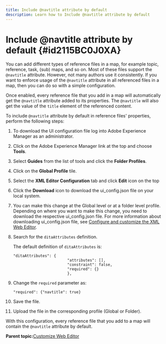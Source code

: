 ```yaml
---
title: Include @navtitle attribute by default
description: Learn how to Include @navtitle attribute by default
---
```

# Include @navtitle attribute by default {#id2115BC0J0XA}

You can add different types of reference files in a map, for example topic, reference, task, \(sub\) maps, and so on. Most of these files support the `@navtitle` attribute. However, not many authors use it consistently. If you want to enforce usage of the `@navtitle` attribute in all referenced files in a map, then you can do so with a simple configuration.

Once enabled, every reference file that you add in a map will automatically get the `@navtitle` attribute added to its properties. The `@navtitle` will also get the value of the `title` element of the referenced content.

To include `@navtitle` attribute by default in reference files' properties, perform the following steps:

1.  To download the UI configuration file log into Adobe Experience Manager as an administrator.

1.  Click on the Adobe Experience Manager link at the top and choose **Tools**.
1.  Select **Guides** from the list of tools and click the **Folder Profiles**.
1.  Click on the **Global Profile** tile.
1.  Select the **XML Editor Configuration** tab and click **Edit** icon on the top
1.  Click the **Download** icon to download the ui\_config.json file on your local system.
1.  You can make this change at the Global level or at a folder level profile. Depending on where you want to make this change, you need to download the respective ui\_config.json file. For more information about downloading ui\_config.json file, see [Configure and customize the XML Web Editor](conf-folder-level.md#id2065G300O5Z).

1.  Search for the `ditaAttributes` definition.

    The default definition of `ditaAttributes` is:

    ```
    "ditaAttributes": {
                            "attributes": [],
                            "constraint": false,
                            "required": {}
                            },
    ```

1.  Change the `required` parameter as:

    ```
    "required": {"navtitle": true}
    ```

1. Save the file.

1. Upload the file in the corresponding profile \(Global or Folder\).


With this configuration, every reference file that you add to a map will contain the `@navtitle` attribute by default.

**Parent topic:**[Customize Web Editor](conf-web-editor.md)
